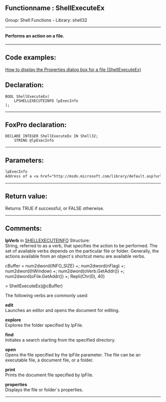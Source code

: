 <link rel="stylesheet" type="text/css" href="../../css/win32api.css">  
<link rel="stylesheet" href="https://cdnjs.cloudflare.com/ajax/libs/font-awesome/4.7.0/css/font-awesome.min.css">

## Functionname : ShellExecuteEx
Group: Shell Functions - Library: shell32    
***  


#### Performs an action on a file.
***  


## Code examples:
[How to display the Properties dialog box for a file (ShellExecuteEx)](../../samples/sample_320.md)  

## Declaration:
```foxpro  
BOOL ShellExecuteEx(
	LPSHELLEXECUTEINFO lpExecInfo
);  
```  
***  


## FoxPro declaration:
```foxpro  
DECLARE INTEGER ShellExecuteEx IN Shell32;
	STRING @lpExecInfo  
```  
***  


## Parameters:
```txt  
lpExecInfo
Address of a <a href="http://msdn.microsoft.com/library/default.asp?url=/library/en-us/shellcc/platform/shell/reference/structures/shellexecuteinfo.asp">SHELLEXECUTEINFO</a> structure that contains and receives information about the application being executed.  
```  
***  


## Return value:
Returns TRUE if successful, or FALSE otherwise.  
***  


## Comments:
<Strong>lpVerb</Strong> in <a href="http://msdn.microsoft.com/library/default.asp?url=/library/en-us/shellcc/platform/shell/reference/structures/shellexecuteinfo.asp">SHELLEXECUTEINFO</a> Structure:  
String, referred to as a verb, that specifies the action to be performed. The set of available verbs depends on the particular file or folder. Generally, the actions available from an object`s shortcut menu are available verbs.  
  
<div class="precode">cBuffer = num2dword(INFO_SIZE) +;  
	num2dword(nFlag) +;  
	num2dword(hWindow) +;  
	num2dword(oVerb.GetAddr()) +;  
	num2dword(oFile.GetAddr()) +;  
	Repli(Chr(0), 40)  
  
= ShellExecuteEx(@cBuffer)  
</div>  
The following verbs are commonly used:   
  
<Strong>edit</Strong>  
Launches an editor and opens the document for editing.  
  
<Strong>explore</Strong>  
Explores the folder specified by lpFile.  
  
<Strong>find</Strong>  
Initiates a search starting from the specified directory.  
  
<Strong>open</Strong>  
Opens the file specified by the lpFile parameter. The file can be an executable file, a document file, or a folder.  
  
<Strong>print</Strong>  
Prints the document file specified by lpFile.  
  
<Strong>properties</Strong>  
Displays the file or folder`s properties.  
  
***  

